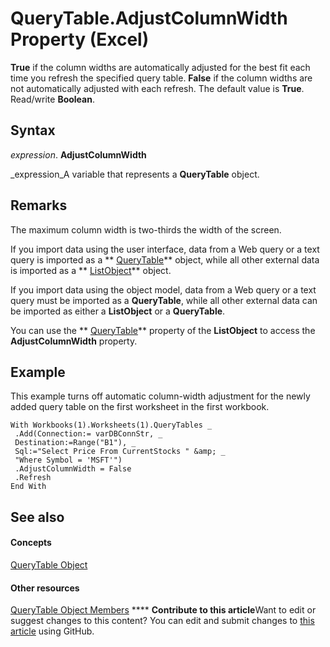 
# QueryTable.AdjustColumnWidth Property (Excel)

 **True** if the column widths are automatically adjusted for the best fit each time you refresh the specified query table. **False** if the column widths are not automatically adjusted with each refresh. The default value is **True**. Read/write  **Boolean**.


## Syntax

 _expression_. **AdjustColumnWidth**

 _expression_A variable that represents a  **QueryTable** object.


## Remarks

The maximum column width is two-thirds the width of the screen.

If you import data using the user interface, data from a Web query or a text query is imported as a  ** [QueryTable](505b84ea-64b3-b4fe-741a-de6884eb69eb.md)** object, while all other external data is imported as a ** [ListObject](46de6c4f-8ce0-0c7d-da59-6e52f5eab612.md)** object.

If you import data using the object model, data from a Web query or a text query must be imported as a  **QueryTable**, while all other external data can be imported as either a  **ListObject** or a **QueryTable**.

You can use the  ** [QueryTable](fe019d61-654a-9c87-0bf4-30590a1274ca.md)** property of the **ListObject** to access the **AdjustColumnWidth** property.


## Example

This example turns off automatic column-width adjustment for the newly added query table on the first worksheet in the first workbook.


```
With Workbooks(1).Worksheets(1).QueryTables _ 
 .Add(Connection:= varDBConnStr, _ 
 Destination:=Range("B1"), _ 
 Sql:="Select Price From CurrentStocks " &amp; _ 
 "Where Symbol = 'MSFT'") 
 .AdjustColumnWidth = False 
 .Refresh 
End With
```


## See also


#### Concepts


 [QueryTable Object](505b84ea-64b3-b4fe-741a-de6884eb69eb.md)
#### Other resources


 [QueryTable Object Members](9a61f024-c1dc-c11b-942f-ff2a6617bdc4.md)
****   **Contribute to this article**Want to edit or suggest changes to this content? You can edit and submit changes to  [this article](https://github.com/jhershey00/VBA_Excel_Test/OpenXMLCon/articles/2901cc84-92d2-7021-2360-9c31dc1153b3.md) using GitHub.

